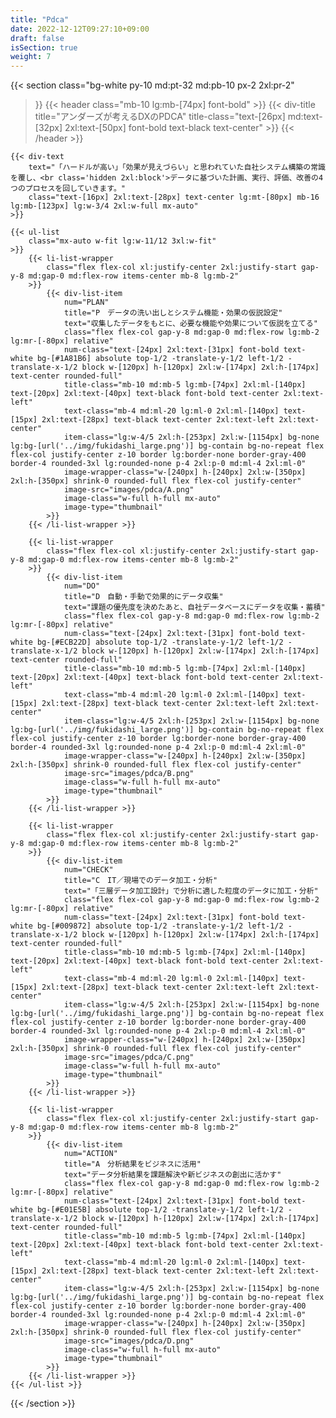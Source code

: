 ```yaml
---
title: "Pdca"
date: 2022-12-12T09:27:10+09:00
draft: false
isSection: true
weight: 7
---
```


{{< section
    class="bg-white py-10 md:pt-32 md:pb-10 px-2 2xl:pr-2"
>}}
    {{< header
        class="mb-10 lg:mb-[74px] font-bold"
    >}}
        {{< div-title
            title="アンダーズが考えるDXのPDCA"
            title-class="text-[26px] md:text-[32px] 2xl:text-[50px] font-bold text-black text-center"
        >}}
    {{< /header >}}

    {{< div-text
        text="「ハードルが高い」「効果が見えづらい」と思われていた自社システム構築の常識を覆し、<br class='hidden 2xl:block'>データに基づいた計画、実行、評価、改善の4つのプロセスを回していきます。"
        class="text-[16px] 2xl:text-[28px] text-center lg:mt-[80px] mb-16 lg:mb-[123px] lg:w-3/4 2xl:w-full mx-auto"
    >}}

    {{< ul-list
        class="mx-auto w-fit lg:w-11/12 3xl:w-fit"
    >}}
        {{< li-list-wrapper
            class="flex flex-col xl:justify-center 2xl:justify-start gap-y-8 md:gap-0 md:flex-row items-center mb-8 lg:mb-2"
        >}}
            {{< div-list-item
                num="PLAN"
                title="P　データの洗い出しとシステム機能・効果の仮説設定"
                text="収集したデータをもとに、必要な機能や効果について仮説を立てる"
                class="flex flex-col gap-y-8 md:gap-0 md:flex-row lg:mb-2 lg:mr-[-80px] relative"
                num-class="text-[24px] 2xl:text-[31px] font-bold text-white bg-[#1A81B6] absolute top-1/2 -translate-y-1/2 left-1/2 -translate-x-1/2 block w-[120px] h-[120px] 2xl:w-[174px] 2xl:h-[174px] text-center rounded-full"
                title-class="mb-10 md:mb-5 lg:mb-[74px] 2xl:ml-[140px] text-[20px] 2xl:text-[40px] text-black font-bold text-center 2xl:text-left"
                text-class="mb-4 md:ml-20 lg:ml-0 2xl:ml-[140px] text-[15px] 2xl:text-[28px] text-black text-center 2xl:text-left 2xl:text-center"
                item-class="lg:w-4/5 2xl:h-[253px] 2xl:w-[1154px] bg-none lg:bg-[url('../img/fukidashi_large.png')] bg-contain bg-no-repeat flex flex-col justify-center z-10 border lg:border-none border-gray-400 border-4 rounded-3xl lg:rounded-none p-4 2xl:p-0 md:ml-4 2xl:ml-0"
                image-wrapper-class="w-[240px] h-[240px] 2xl:w-[350px] 2xl:h-[350px] shrink-0 rounded-full flex flex-col justify-center"
                image-src="images/pdca/A.png"
                image-class="w-full h-full mx-auto"
                image-type="thumbnail"
            >}}
        {{< /li-list-wrapper >}}

        {{< li-list-wrapper
            class="flex flex-col xl:justify-center 2xl:justify-start gap-y-8 md:gap-0 md:flex-row items-center mb-8 lg:mb-2"
        >}}
            {{< div-list-item
                num="DO"
                title="D　自動・手動で効果的にデータ収集"
                text="課題の優先度を決めたあと、自社データベースにデータを収集・蓄積"
                class="flex flex-col gap-y-8 md:gap-0 md:flex-row lg:mb-2 lg:mr-[-80px] relative"
                num-class="text-[24px] 2xl:text-[31px] font-bold text-white bg-[#ECB22D] absolute top-1/2 -translate-y-1/2 left-1/2 -translate-x-1/2 block w-[120px] h-[120px] 2xl:w-[174px] 2xl:h-[174px] text-center rounded-full"
                title-class="mb-10 md:mb-5 lg:mb-[74px] 2xl:ml-[140px] text-[20px] 2xl:text-[40px] text-black font-bold text-center 2xl:text-left"
                text-class="mb-4 md:ml-20 lg:ml-0 2xl:ml-[140px] text-[15px] 2xl:text-[28px] text-black text-center 2xl:text-left 2xl:text-center"
                item-class="lg:w-4/5 2xl:h-[253px] 2xl:w-[1154px] bg-none lg:bg-[url('../img/fukidashi_large.png')] bg-contain bg-no-repeat flex flex-col justify-center z-10 border lg:border-none border-gray-400 border-4 rounded-3xl lg:rounded-none p-4 2xl:p-0 md:ml-4 2xl:ml-0"
                image-wrapper-class="w-[240px] h-[240px] 2xl:w-[350px] 2xl:h-[350px] shrink-0 rounded-full flex flex-col justify-center"
                image-src="images/pdca/B.png"
                image-class="w-full h-full mx-auto"
                image-type="thumbnail"
            >}}
        {{< /li-list-wrapper >}}

        {{< li-list-wrapper
            class="flex flex-col xl:justify-center 2xl:justify-start gap-y-8 md:gap-0 md:flex-row items-center mb-8 lg:mb-2"
        >}}
            {{< div-list-item
                num="CHECK"
                title="C　IT／現場でのデータ加工・分析"
                text="「三層データ加工設計」で分析に適した粒度のデータに加工・分析"
                class="flex flex-col gap-y-8 md:gap-0 md:flex-row lg:mb-2 lg:mr-[-80px] relative"
                num-class="text-[24px] 2xl:text-[31px] font-bold text-white bg-[#009872] absolute top-1/2 -translate-y-1/2 left-1/2 -translate-x-1/2 block w-[120px] h-[120px] 2xl:w-[174px] 2xl:h-[174px] text-center rounded-full"
                title-class="mb-10 md:mb-5 lg:mb-[74px] 2xl:ml-[140px] text-[20px] 2xl:text-[40px] text-black font-bold text-center 2xl:text-left"
                text-class="mb-4 md:ml-20 lg:ml-0 2xl:ml-[140px] text-[15px] 2xl:text-[28px] text-black text-center 2xl:text-left 2xl:text-center"
                item-class="lg:w-4/5 2xl:h-[253px] 2xl:w-[1154px] bg-none lg:bg-[url('../img/fukidashi_large.png')] bg-contain bg-no-repeat flex flex-col justify-center z-10 border lg:border-none border-gray-400 border-4 rounded-3xl lg:rounded-none p-4 2xl:p-0 md:ml-4 2xl:ml-0"
                image-wrapper-class="w-[240px] h-[240px] 2xl:w-[350px] 2xl:h-[350px] shrink-0 rounded-full flex flex-col justify-center"
                image-src="images/pdca/C.png"
                image-class="w-full h-full mx-auto"
                image-type="thumbnail"
            >}}
        {{< /li-list-wrapper >}}

        {{< li-list-wrapper
            class="flex flex-col xl:justify-center 2xl:justify-start gap-y-8 md:gap-0 md:flex-row items-center mb-8 lg:mb-2"
        >}}
            {{< div-list-item
                num="ACTION"
                title="A　分析結果をビジネスに活用"
                text="データ分析結果を課題解決や新ビジネスの創出に活かす"
                class="flex flex-col gap-y-8 md:gap-0 md:flex-row lg:mb-2 lg:mr-[-80px] relative"
                num-class="text-[24px] 2xl:text-[31px] font-bold text-white bg-[#E01E5B] absolute top-1/2 -translate-y-1/2 left-1/2 -translate-x-1/2 block w-[120px] h-[120px] 2xl:w-[174px] 2xl:h-[174px] text-center rounded-full"
                title-class="mb-10 md:mb-5 lg:mb-[74px] 2xl:ml-[140px] text-[20px] 2xl:text-[40px] text-black font-bold text-center 2xl:text-left"
                text-class="mb-4 md:ml-20 lg:ml-0 2xl:ml-[140px] text-[15px] 2xl:text-[28px] text-black text-center 2xl:text-left 2xl:text-center"
                item-class="lg:w-4/5 2xl:h-[253px] 2xl:w-[1154px] bg-none lg:bg-[url('../img/fukidashi_large.png')] bg-contain bg-no-repeat flex flex-col justify-center z-10 border lg:border-none border-gray-400 border-4 rounded-3xl lg:rounded-none p-4 2xl:p-0 md:ml-4 2xl:ml-0"
                image-wrapper-class="w-[240px] h-[240px] 2xl:w-[350px] 2xl:h-[350px] shrink-0 rounded-full flex flex-col justify-center"
                image-src="images/pdca/D.png"
                image-class="w-full h-full mx-auto"
                image-type="thumbnail"
            >}}
        {{< /li-list-wrapper >}}
    {{< /ul-list >}}

{{< /section >}}

